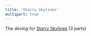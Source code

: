 ```yaml
---
title: 'Starry Skylines'
multipart: true
---
```


The _devlog_ for [Starry Skylines](https://pandaqi.com/starry-skylines) (3 parts)